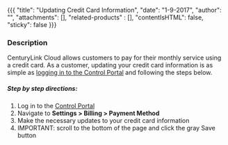 {{{
  "title": "Updating Credit Card Information",
  "date": "1-9-2017",
  "author": "",
  "attachments": [],
  "related-products" : [],
  "contentIsHTML": false,
  "sticky": false
}}}

### Description

CenturyLink Cloud allows customers to pay for their monthly service using a credit card. As a customer, updating your credit card information is as simple as [logging in to the Control Portal](//control.ctl.io/) and following the steps below.

##### Step by step directions:

1. Log in to the [Control Portal](//control.ctl.io/)
2. Navigate to **Settings > Billing > Payment Method**
3. Make the necessary updates to your credit card information
4. IMPORTANT: scroll to the bottom of the page and click the gray Save button
